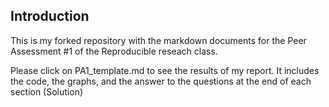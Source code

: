 ## Introduction

This is my forked repository with the markdown documents for the Peer Assessment #1 of the Reproducible reseach class.

Please click on PA1_template.md to see the results of my report. It includes the code, the graphs, and the answer to the questions at the end of each section (Solution)
